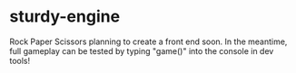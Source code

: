 # sturdy-engine
Rock Paper Scissors
planning to create a front end soon. In the meantime, full gameplay can be tested by typing "game()" into the console in dev tools!